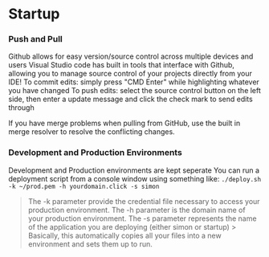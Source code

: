 # Startup

### Push and Pull
Github allows for easy version/source control across multiple devices and users 
Visual Studio code has built in tools that interface with Github, allowing you to manage source control of your projects directly from your IDE! 
To commit edits: simply press "CMD Enter" while highlighting whatever you have changed 
To push edits: select the source control button on the left side, then enter a update message and click the check mark to send edits through 

If you have merge problems when pulling from GitHub, use the built in merge resolver to resolve the conflicting changes. 

### Development and Production Environments
Development and Production environments are kept seperate 
You can run a deployment script from a console window using something like:
`./deploy.sh -k ~/prod.pem -h yourdomain.click -s simon`
>The -k parameter provide the credential file necessary to access your production environment. The -h parameter is the domain name of your production environment. The -s parameter represents the name of the application you are deploying (either simon or startup) >
Basically, this automatically copies all your files into a new environment and sets them up to run.

